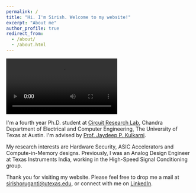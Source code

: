 ```yaml
---
permalink: /
title: "Hi. I'm Sirish. Welcome to my website!"
excerpt: "About me"
author_profile: true
redirect_from: 
  - /about/
  - /about.html
---
```


![Alt Text](images/../../images/Cover_Image.mov)

I'm a fourth year Ph.D. student at [Circuit Research Lab](https://sites.utexas.edu/CRL/), Chandra Department of Electrical and Computer Engineering, The University of Texas at Austin. I'm advised by [Prof. Jaydeep P. Kulkarni](https://www.ece.utexas.edu/people/faculty/jaydeep-kulkarni). 

My research interests are Hardware Security, ASIC Accelerators and Compute-in-Memory designs. Previously, I was an Analog Design Engineer at Texas Instruments India, working in the High-Speed Signal Conditioning group. 

Thank you for visiting my website. Please feel free to drop me a mail at [sirishoruganti@utexas.edu](mailto:sirishoruganti@utexas.edu), or connect with me on [LinkedIn](https://www.linkedin.com/in/sirishoruganti/).